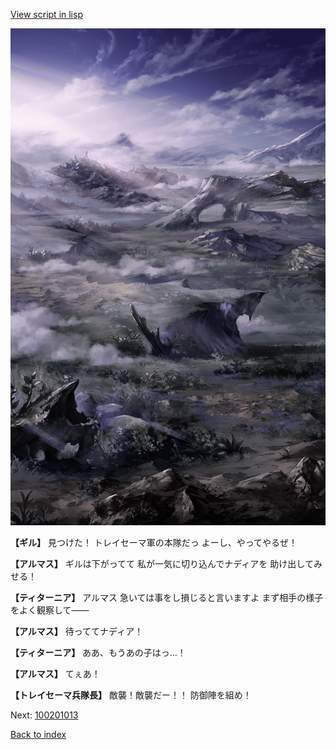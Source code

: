 [View script in lisp](../scripts/100201011.txt)

![101_plain_daytime.png](../images/backgrounds/101_plain_daytime.png)

**【ギル】**
見つけた！
トレイセーマ軍の本隊だっ
よーし、やってやるぜ！

**【アルマス】**
ギルは下がってて
私が一気に切り込んでナディアを
助け出してみせる！

**【ティターニア】**
アルマス
急いては事をし損じると言いますよ
まず相手の様子をよく観察して――

**【アルマス】**
待っててナディア！

**【ティターニア】**
ああ、もうあの子はっ…！

**【アルマス】**
てぇあ！

**【トレイセーマ兵隊長】**
敵襲！敵襲だー！！
防御陣を組め！


Next: [100201013](100201013.md)

[Back to index](index.md)
